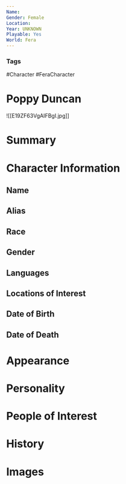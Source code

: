 ```yaml
---
Name: 
Gender: Female
Location: 
Year: UNKNOWN
Playable: Yes
World: Fera
---
```


### Tags
#Character #FeraCharacter 

# Poppy Duncan
![[E19ZF63VgAIFBgI.jpg]]

# Summary


# Character Information

## Name

## Alias

## Race

## Gender

## Languages

## Locations of Interest

## Date of Birth

## Date of Death

# Appearance

# Personality

# People of Interest

# History

# Images
